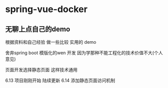 # spring-vue-docker

## 无聊上点自己的demo 

根据资料和自己经验 做一些比较 实用的 demo

舍弃spring boot 模版化的wen 开发  因为学那种不能工程化的技术价值不大(个人意见)

页面开发选择静态页面   这样技术通用  



6.13 项目刚刚开始 陆续更新 
6.14 添加静态页面访问机制